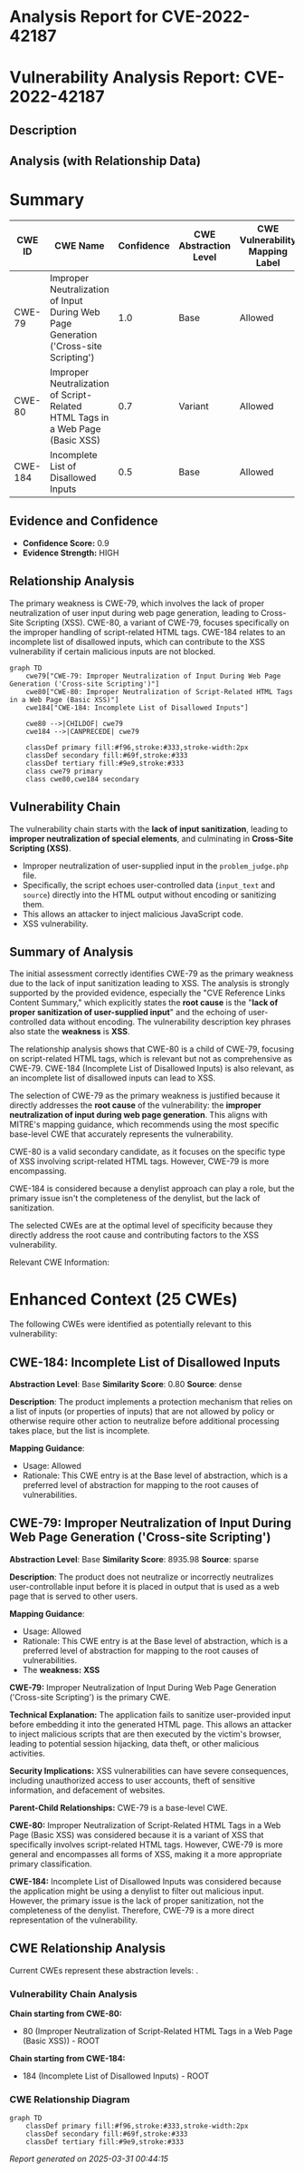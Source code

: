 # Analysis Report for CVE-2022-42187

# Vulnerability Analysis Report: CVE-2022-42187

## Description



## Analysis (with Relationship Data)

# Summary
| CWE ID | CWE Name | Confidence | CWE Abstraction Level | CWE Vulnerability Mapping Label | CWE-Vulnerability Mapping Notes |
|---|---|---|---|---|---|
| CWE-79 | Improper Neutralization of Input During Web Page Generation ('Cross-site Scripting') | 1.0 | Base | Allowed | Primary CWE |
| CWE-80 | Improper Neutralization of Script-Related HTML Tags in a Web Page (Basic XSS) | 0.7 | Variant | Allowed | Secondary Candidate |
| CWE-184 | Incomplete List of Disallowed Inputs | 0.5 | Base | Allowed | Secondary Candidate |

## Evidence and Confidence

*   **Confidence Score:** 0.9
*   **Evidence Strength:** HIGH

## Relationship Analysis
The primary weakness is CWE-79, which involves the lack of proper neutralization of user input during web page generation, leading to Cross-Site Scripting (XSS). CWE-80, a variant of CWE-79, focuses specifically on the improper handling of script-related HTML tags. CWE-184 relates to an incomplete list of disallowed inputs, which can contribute to the XSS vulnerability if certain malicious inputs are not blocked.

```mermaid
graph TD
    cwe79["CWE-79: Improper Neutralization of Input During Web Page Generation ('Cross-site Scripting')"]
    cwe80["CWE-80: Improper Neutralization of Script-Related HTML Tags in a Web Page (Basic XSS)"]
    cwe184["CWE-184: Incomplete List of Disallowed Inputs"]

    cwe80 -->|CHILDOF| cwe79
    cwe184 -->|CANPRECEDE| cwe79

    classDef primary fill:#f96,stroke:#333,stroke-width:2px
    classDef secondary fill:#69f,stroke:#333
    classDef tertiary fill:#9e9,stroke:#333
    class cwe79 primary
    class cwe80,cwe184 secondary
```

## Vulnerability Chain
The vulnerability chain starts with the **lack of input sanitization**, leading to **improper neutralization of special elements**, and culminating in **Cross-Site Scripting (XSS)**.
  - Improper neutralization of user-supplied input in the `problem_judge.php` file.
  - Specifically, the script echoes user-controlled data (`input_text` and `source`) directly into the HTML output without encoding or sanitizing them.
  - This allows an attacker to inject malicious JavaScript code.
  - XSS vulnerability.

## Summary of Analysis
The initial assessment correctly identifies CWE-79 as the primary weakness due to the lack of input sanitization leading to XSS. The analysis is strongly supported by the provided evidence, especially the "CVE Reference Links Content Summary," which explicitly states the **root cause** is the "**lack of proper sanitization of user-supplied input**" and the echoing of user-controlled data without encoding. The vulnerability description key phrases also state the **weakness** is **XSS**.

The relationship analysis shows that CWE-80 is a child of CWE-79, focusing on script-related HTML tags, which is relevant but not as comprehensive as CWE-79. CWE-184 (Incomplete List of Disallowed Inputs) is also relevant, as an incomplete list of disallowed inputs can lead to XSS.

The selection of CWE-79 as the primary weakness is justified because it directly addresses the **root cause** of the vulnerability: the **improper neutralization of input during web page generation**. This aligns with MITRE's mapping guidance, which recommends using the most specific base-level CWE that accurately represents the vulnerability.

CWE-80 is a valid secondary candidate, as it focuses on the specific type of XSS involving script-related HTML tags. However, CWE-79 is more encompassing.

CWE-184 is considered because a denylist approach can play a role, but the primary issue isn't the completeness of the denylist, but the lack of sanitization.

The selected CWEs are at the optimal level of specificity because they directly address the root cause and contributing factors to the XSS vulnerability.

Relevant CWE Information:

# Enhanced Context (25 CWEs)
The following CWEs were identified as potentially relevant to this vulnerability:

## CWE-184: Incomplete List of Disallowed Inputs
**Abstraction Level**: Base
**Similarity Score**: 0.80
**Source**: dense

**Description**:
The product implements a protection mechanism that relies on a list of inputs (or properties of inputs) that are not allowed by policy or otherwise require other action to neutralize before additional processing takes place, but the list is incomplete.

**Mapping Guidance**:
- Usage: Allowed
- Rationale: This CWE entry is at the Base level of abstraction, which is a preferred level of abstraction for mapping to the root causes of vulnerabilities.

## CWE-79: Improper Neutralization of Input During Web Page Generation ('Cross-site Scripting')
**Abstraction Level**: Base
**Similarity Score**: 8935.98
**Source**: sparse

**Description**:
The product does not neutralize or incorrectly neutralizes user-controllable input before it is placed in output that is used as a web page that is served to other users.

**Mapping Guidance**:
- Usage: Allowed
- Rationale: This CWE entry is at the Base level of abstraction, which is a preferred level of abstraction for mapping to the root causes of vulnerabilities.
- The **weakness:** **XSS**

**CWE-79:** Improper Neutralization of Input During Web Page Generation ('Cross-site Scripting') is the primary CWE.

**Technical Explanation:** The application fails to sanitize user-provided input before embedding it into the generated HTML page. This allows an attacker to inject malicious scripts that are then executed by the victim's browser, leading to potential session hijacking, data theft, or other malicious activities.

**Security Implications:** XSS vulnerabilities can have severe consequences, including unauthorized access to user accounts, theft of sensitive information, and defacement of websites.

**Parent-Child Relationships:** CWE-79 is a base-level CWE.

**CWE-80:** Improper Neutralization of Script-Related HTML Tags in a Web Page (Basic XSS) was considered because it is a variant of XSS that specifically involves script-related HTML tags. However, CWE-79 is more general and encompasses all forms of XSS, making it a more appropriate primary classification.

**CWE-184:** Incomplete List of Disallowed Inputs was considered because the application might be using a denylist to filter out malicious input. However, the primary issue is the lack of proper sanitization, not the completeness of the denylist. Therefore, CWE-79 is a more direct representation of the vulnerability.


## CWE Relationship Analysis

Current CWEs represent these abstraction levels: .


### Vulnerability Chain Analysis

**Chain starting from CWE-80:**
- 80 (Improper Neutralization of Script-Related HTML Tags in a Web Page (Basic XSS)) - ROOT


**Chain starting from CWE-184:**
- 184 (Incomplete List of Disallowed Inputs) - ROOT



### CWE Relationship Diagram

```mermaid
graph TD
    classDef primary fill:#f96,stroke:#333,stroke-width:2px
    classDef secondary fill:#69f,stroke:#333
    classDef tertiary fill:#9e9,stroke:#333
```



*Report generated on 2025-03-31 00:44:15*

